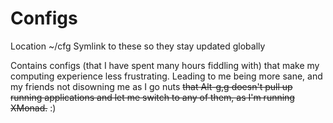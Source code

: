 Configs
=======

Location ~/cfg
Symlink to these so they stay updated globally

Contains configs (that I have spent many hours fiddling with) that make my
computing experience less frustrating. Leading to me being more sane, and my
friends not disowning me as I go nuts ~~that Alt-g,g doesn't pull up running
applications and let me switch to any of them, as I'm running XMonad.~~ :)
